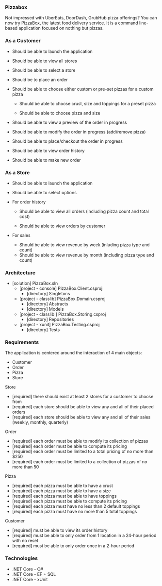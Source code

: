 ### Pizzabox

Not impressed with UberEats, DoorDash, GrubHub pizza offerings? You can now try PizzaBox, the latest food delivery service. It is a command line-based application focused on nothing but pizzas.

### As a Customer

+ Should be able to launch the application

+ Should be able to view all stores

+ Should be able to select a store

+ Should be to place an order

+ Should be able to choose either custom or pre-set pizzas
for a custom pizza

    + Should be able to choose crust, size and toppings
    for a preset pizza

    + Should be able to choose pizza and size

+ Should be able to view a preview of the order in progress

+ Should be able to modify the order in progress (add/remove pizza)

+ Should be able to place/checkout the order in progress

+ Should be able to view order history

+ Should be able to make new order

### As a Store

+ Should be able to launch the application

+ Should be able to select options

+ For order history

    + Should be able to view all orders (including pizza count and total cost)

    + Should be able to view orders by customer

+ For sales

    + Should be able to view revenue by week (inluding pizza type and count)
    + Should be able to view revenue by month (including pizza type and count)

### Architecture

+ [solution] PizzaBox.sln
    + [project - console] PizzaBox.Client.csproj
        + [directory] Singletons
    + [project - classlib] PizzaBox.Domain.csproj
        + [directory] Abstracts
        + [directory] Models
    + [project - classlib ] PizzaBox.Storing.csproj
        + [directory] Repositories
    + [project - xunit] PizzaBox.Testing.csproj
        + [directory] Tests

### Requirements

The application is centered around the interaction of 4 main objects:

+ Customer
+ Order
+ Pizza
+ Store

Store

+ [required] there should exist at least 2 stores for a customer to choose from
+ [required] each store should be able to view any and all of their placed orders
+ [required] each store should be able to view any and all of their sales (weekly, monthly, quarterly)

Order

+ [required] each order must be able to modify its collection of pizzas
+ [required] each order must be able to compute its pricing
+ [required] each order must be limited to a total pricing of no more than $250
+ [required] each order must be limited to a collection of pizzas of no more than 50

Pizza

+ [required] each pizza must be able to have a crust
+ [required] each pizza must be able to have a size
+ [required] each pizza must be able to have toppings
+ [required] each pizza must be able to compute its pricing
+ [required] each pizza must have no less than 2 default toppings
+ [required] each pizza must have no more than 5 total toppings

Customer

+ [required] must be able to view its order history
+ [required] must be able to only order from 1 location in a 24-hour period with no reset
+ [required] must be able to only order once in a 2-hour period

### Technologies
+ .NET Core - C#
+ .NET Core - EF + SQL
+ .NET Core - xUnit